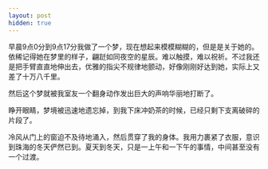 ```yaml
---
layout: post
hidden: true
---
```

早晨9点0分到9点17分我做了一个梦，现在想起来模模糊糊的，但是是关于她的。依稀记得她在梦里的样子，翩跹如同夜空的星辰。难以触摸，难以祝祈。不过我还是把手臂直直地伸出去，优雅的指尖不规律地颤动，好像刚刚好达到她，实际上又差了十万八千里。
  
然后这个梦就被我室友一个翻身动作发出巨大的声响华丽地打断了。
  
睁开眼睛，梦境被迅速地遗忘掉，到我下床冲奶茶的时候，已经只剩下支离破碎的片段了。
  
冷风从门上的窗迫不及待地涌入，然后贯穿了我的身体。我用力裹紧了衣服，意识到珠海的冬天俨然已到。夏天到冬天，只是一上午和一下午的事情，中间甚至没有一个过渡。